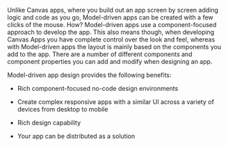 Unlike Canvas apps, where you build out an app screen by screen adding
logic and code as you go, Model-driven apps can be created with a few
clicks of the mouse. How? Model-driven apps use a component-focused
approach to develop the app. This also means though, when developing
Canvas Apps you have complete control over the look and feel, whereas
with Model-driven apps the layout is mainly based on the components you
add to the app. There are a number of different components and component
properties you can add and modify when designing an app.

Model-driven app design provides the following benefits:

-   Rich component-focused no-code design environments

-   Create complex responsive apps with a similar UI across a variety of devices from desktop to mobile

-   Rich design capability

-   Your app can be distributed as a solution